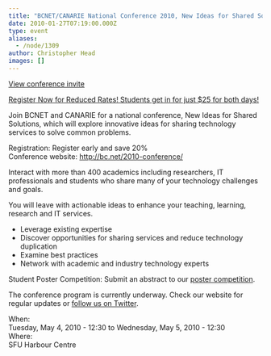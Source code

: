 ```yaml
---
title: "BCNET/CANARIE National Conference 2010, New Ideas for Shared Solutions"
date: 2010-01-27T07:19:00.000Z
type: event
aliases:
  - /node/1309
author: Christopher Head
images: []
---
```


<div class="field field-name-body field-type-text-with-summary field-label-hidden"><div class="field-items"><div class="field-item even"><p><a href="http://bc.net/2010-conference/emails/2010-01.html">View conference invite</a></p>
<p><a href="http://www.regonline.ca/Checkin.asp?EventId=780307">Register Now for Reduced Rates! Students get in for just $25 for both days!</a></p>
<p>Join BCNET and CANARIE for a national conference, New Ideas for Shared<br>
Solutions, which will explore innovative ideas for sharing technology<br>
services to solve common problems.</p>
<p>Registration: Register early and save 20%<br>
Conference website: <a href="http://bc.net/2010-conference/">http://bc.net/2010-conference/</a></p>
<p>Interact with more than 400 academics including researchers, IT professionals and students who share many of your technology challenges and goals.</p>
<p>You will leave with actionable ideas to enhance your teaching, learning, research and IT services.</p>
<ul>
<li>Leverage existing expertise</li>
<li>Discover opportunities for sharing services and reduce technology duplication</li>
<li>Examine best practices</li>
<li>Network with academic and industry technology experts</li>
</ul>
<p>Student Poster Competition: Submit an abstract to our <a href="http://bc.net/2010-conference/poster.html">poster competition</a>.</p>
<p>The conference program is currently underway. Check our website for<br>
regular updates or <a href="https://twitter.com/bcnetcanarie10">follow us on Twitter</a>.</p>
</div></div></div><div class="field field-name-field-dates field-type-datetime field-label-above"><div class="field-label">When:&#xA0;</div><div class="field-items"><div class="field-item even"><span class="date-display-range"><span class="date-display-start">Tuesday, May 4, 2010 - 12:30</span> to <span class="date-display-end">Wednesday, May 5, 2010 - 12:30</span></span></div></div></div><div class="field field-name-field-location field-type-text field-label-above"><div class="field-label">Where:&#xA0;</div><div class="field-items"><div class="field-item even">SFU Harbour Centre</div></div></div>    <footer>
          </footer>